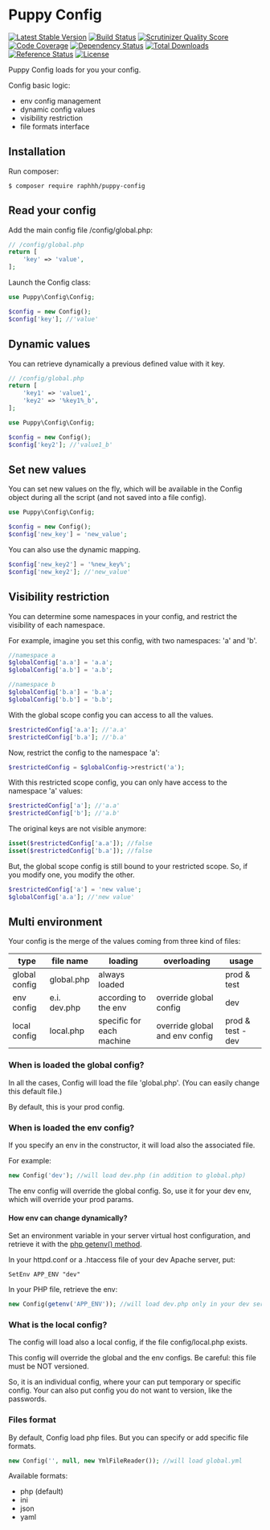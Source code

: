 # Puppy Config

[![Latest Stable Version](https://poser.pugx.org/raphhh/puppy-config/v/stable.svg)](https://packagist.org/packages/raphhh/puppy-config)
[![Build Status](https://travis-ci.org/Raphhh/puppy-config.png)](https://travis-ci.org/Raphhh/puppy-config)
[![Scrutinizer Quality Score](https://scrutinizer-ci.com/g/Raphhh/puppy-config/badges/quality-score.png?b=master)](https://scrutinizer-ci.com/g/Raphhh/puppy-config/)
[![Code Coverage](https://scrutinizer-ci.com/g/Raphhh/puppy-config/badges/coverage.png?b=master)](https://scrutinizer-ci.com/g/Raphhh/puppy-config/)
[![Dependency Status](https://www.versioneye.com/user/projects/54062eb9c4c187ff6100006f/badge.svg?style=flat)](https://www.versioneye.com/user/projects/54062eb9c4c187ff6100006f)
[![Total Downloads](https://poser.pugx.org/raphhh/puppy-config/downloads.svg)](https://packagist.org/packages/raphhh/puppy-config)
[![Reference Status](https://www.versioneye.com/php/raphhh:puppy-config/reference_badge.svg?style=flat)](https://www.versioneye.com/php/raphhh:puppy-config/references)
[![License](https://poser.pugx.org/raphhh/puppy-config/license.svg)](https://packagist.org/packages/raphhh/puppy-config)

Puppy Config loads for you your config.

Config basic logic:

- env config management
- dynamic config values
- visibility restriction
- file formats interface

## Installation

Run composer:
```
$ composer require raphhh/puppy-config
```

## Read your config

Add the main config file <project-root>/config/global.php:

```php
// /config/global.php
return [
    'key' => 'value',
];
```

Launch the Config class:

```php
use Puppy\Config\Config;

$config = new Config();
$config['key']; //'value'
```

## Dynamic values

You can retrieve dynamically a previous defined value with it key.

```php
// /config/global.php
return [
    'key1' => 'value1',
    'key2' => '%key1%_b',
];
```
```php
use Puppy\Config\Config;

$config = new Config();
$config['key2']; //'value1_b'
```

## Set new values 

You can set new values on the fly, which will be available in the Config object during all the script (and not saved into a file config).

```php
use Puppy\Config\Config;

$config = new Config();
$config['new_key'] = 'new_value';
```

You can also use the dynamic mapping.
 
```php
$config['new_key2'] = '%new_key%';
$config['new_key2']; //'new_value'
```


## Visibility restriction

You can determine some namespaces in your config, and restrict the visibility of each namespace.

For example, imagine you set this config, with two namespaces: 'a' and 'b'.

```php
//namespace a
$globalConfig['a.a'] = 'a.a';
$globalConfig['a.b'] = 'a.b';

//namespace b
$globalConfig['b.a'] = 'b.a';
$globalConfig['b.b'] = 'b.b';
```

With the global scope config you can access to all the values.

```php
$restrictedConfig['a.a']; //'a.a'
$restrictedConfig['b.a']; //'b.a'
```

Now, restrict the config to the namespace 'a':

```php
$restrictedConfig = $globalConfig->restrict('a');
```

With this restricted scope config, you can only have access to the namespace 'a' values:

```php
$restrictedConfig['a']; //'a.a'
$restrictedConfig['b']; //'a.b'
```

The original keys are not visible anymore:

```php
isset($restrictedConfig['a.a']); //false
isset($restrictedConfig['b.a']); //false
```

But, the global scope config is still bound to your restricted scope. So, if you modify one, you modify the other.

```php
$restrictedConfig['a'] = 'new value';
$globalConfig['a.a']; //'new value'
```


## Multi environment

Your config is the merge of the values coming from three kind of files:

| type          | file name    | loading                   | overloading                    | usage             |
|---------------|--------------|---------------------------|--------------------------------|-------------------|
| global config | global.php   | always loaded             |                                | prod & test       |
| env config    | e.i. dev.php | according to the env      | override global config         | dev               |
| local config  | local.php    | specific for each machine | override global and env config | prod & test - dev |


### When is loaded the global config?

In all the cases, Config will load the file 'global.php'. (You can easily change this default file.)

By default, this is your prod config.

### When is loaded the env config?

If you specify an env in the constructor, it will load also the associated file.

For example:

```php
new Config('dev'); //will load dev.php (in addition to global.php)
```

The env config will override the global config. So, use it for your dev env, which will override your prod params.

#### How env can change dynamically?

Set an environment variable in your server virtual host configuration, and retrieve it with the [php getenv() method](http://php.net/manual/en/function.getenv.php).

In your httpd.conf or a .htaccess file of your dev Apache server, put:
```
SetEnv APP_ENV "dev"
```

In your PHP file, retrieve the env:
```php
new Config(getenv('APP_ENV')); //will load dev.php only in your dev server
```

### What is the local config?

The config will load also a local config, if the file config/local.php exists. 

This config will override the global and the env configs. Be careful: this file must be NOT versioned. 

So, it is an individual config, where your can put temporary or specific config. Your can also put config you do not want to version, like the passwords.


### Files format

By default, Config load php files. But you can specify or add specific file formats.

```php
new Config('', null, new YmlFileReader()); //will load global.yml
```

Available formats:
 - php (default)
 - ini
 - json
 - yaml
